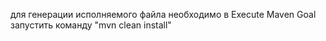 для генерации исполняемого файла необходимо в Execute Maven Goal запустить команду "mvn clean install"